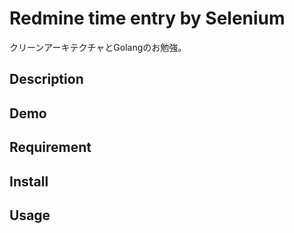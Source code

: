 Redmine time entry by Selenium
====

クリーンアーキテクチャとGolangのお勉強。

## Description

## Demo

## Requirement

## Install

## Usage
